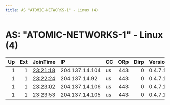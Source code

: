 ```yaml
---
title: AS "ATOMIC-NETWORKS-1" - Linux (4)
---
```


# AS: "ATOMIC-NETWORKS-1" - Linux (4)

|   Up |   Ext | JoinTime                                                                                              | IP             | CC   |   ORp |   Dirp | Version   | Contact                   | Nickname          |   eFamMembers |
|-----:|------:|:------------------------------------------------------------------------------------------------------|:---------------|:-----|------:|-------:|:----------|:--------------------------|:------------------|--------------:|
|    1 |     1 | [23:21:18](https://nusenu.github.io/OrNetStats/w/relay/21C0C9CA51337A8593A0EF521121D4ABB4DEB662.html) | 204.137.14.104 | us   |   443 |      0 | 0.4.7.13  | email:privacyboys@tutanot | iworkbederdrunk   |             4 |
|    1 |     1 | [23:22:24](https://nusenu.github.io/OrNetStats/w/relay/50EE435903FC6FBFFADAE4E2DD9F7B4FBE627DA8.html) | 204.137.14.92  | us   |   443 |      0 | 0.4.7.13  | email:privacyboys@tutanot | TheSkeletalPlanes |             4 |
|    1 |     1 | [23:23:02](https://nusenu.github.io/OrNetStats/w/relay/000F3EB75342BE371F1D8D3FAE90890AEB5664EE.html) | 204.137.14.106 | us   |   443 |      0 | 0.4.7.13  | email:privacyboys@tutanot | SENDNOOSEplz      |             4 |
|    1 |     1 | [23:23:53](https://nusenu.github.io/OrNetStats/w/relay/4E0E420F3EF1765844020F75EC1E4796EB0C84CD.html) | 204.137.14.105 | us   |   443 |      0 | 0.4.7.13  | email:privacyboys@tutanot | PIZZAGATEcentral  |             4 |
